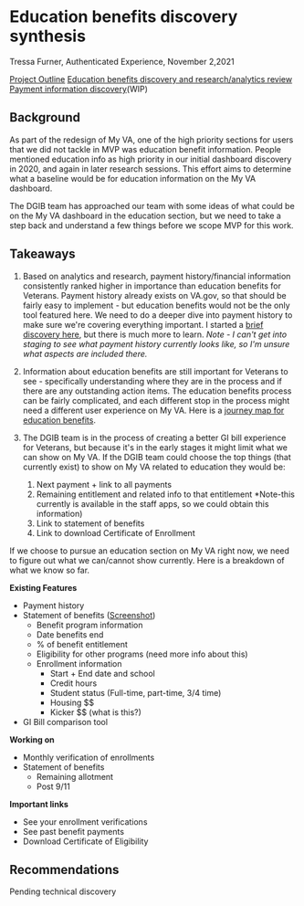 # Education benefits discovery synthesis
Tressa Furner, Authenticated Experience, November 2,2021

[Project Outline](https://github.com/department-of-veterans-affairs/va.gov-team/tree/master/products/identity-personalization/my-va/education)
[Education benefits discovery and research/analytics review](https://github.com/department-of-veterans-affairs/va.gov-team/blob/master/products/identity-personalization/my-va/education/discovery-and-research/edu-benefits-discovery.md)
[Payment information discovery](https://github.com/department-of-veterans-affairs/va.gov-team/blob/master/products/identity-personalization/my-va/payment-history/discovery-and-research/payment-history-discovery.md)(WIP)

## Background

As part of the redesign of My VA, one of the high priority sections for users that we did not tackle in MVP was education benefit information. People mentioned education info as high priority in our initial dashboard discovery in 2020, and again in later research sessions. This effort aims to determine what a baseline would be for education information on the My VA dashboard.

The DGIB team has approached our team with some ideas of what could be on the My VA dashboard in the education section, but we need to take a step back and understand a few things before we scope MVP for this work. 

## Takeaways

1. Based on analytics and research, payment history/financial information consistently ranked higher in importance than education benefits for Veterans. Payment history already exists on VA.gov, so that should be fairly easy to implement - but education benefits would not be the only tool featured here. We need to do a deeper dive into payment history to make sure we're covering everything important. I started a [brief discovery here](https://github.com/department-of-veterans-affairs/va.gov-team/blob/master/products/identity-personalization/my-va/payment-history/discovery-and-research/payment-history-discovery.md), but there is much more to learn. *Note - I can't get into staging to see what payment history currently looks like, so I'm unsure what aspects are included there.*
2. Information about education benefits are still important for Veterans to see - specifically understanding where they are in the process and if there are any outstanding action items. The education benefits process can be fairly complicated, and each different stop in the process might need a different user experience on My VA. Here is a [journey map for education benefits](https://github.com/department-of-veterans-affairs/va.gov-team/blob/master/products/identity-personalization/my-va/education/discovery-and-research/images/DGIB%20Journey%20Map.png). 
4. The DGIB team is in the process of creating a better GI bill experience for Veterans, but because it's in the early stages it might limit what we can show on My VA. If the DGIB team could choose the top things (that currently exist) to show on My VA related to education they would be:

   1. Next payment + link to all payments
   2. Remaining entitlement and related info to that entitlement *Note-this currently is available in the staff apps, so we could obtain this information)
   3. Link to statement of benefits
   4. Link to download Certificate of Enrollment 

If we choose to pursue an education section on My VA right now, we need to figure out what we can/cannot show currently. Here is a breakdown of what we know so far.

**Existing Features**
   - Payment history
   - Statement of benefits ([Screenshot](https://github.com/department-of-veterans-affairs/va.gov-team/blob/master/products/identity-personalization/my-va/education/discovery-and-research/images/Statement%20of%20Benefits.png))
      - Benefit program information
      - Date benefits end
      - % of benefit entitlement
      - Eligibility for other programs (need more info about this)
      - Enrollment information
         - Start + End date and school
         - Credit hours
         - Student status (Full-time, part-time, 3/4 time)
         - Housing $$
         - Kicker $$ (what is this?)
   - GI Bill comparison tool

**Working on**
   - Monthly verification of enrollments
   - Statement of benefits
       - Remaining allotment
       - Post 9/11

**Important links**
- See your enrollment verifications
- See past benefit payments
- Download Certificate of Eligibility

## Recommendations

Pending technical discovery

